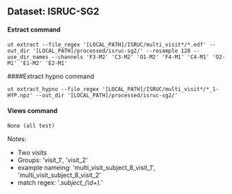 ## Dataset: ISRUC-SG2

#### Extract command
```
ut extract --file_regex '[LOCAL_PATH]/ISRUC/multi_visit*/*.edf' --out_dir '[LOCAL_PATH]/processed/isruc-sg2/' --resample 128 --use_dir_names --channels 'F3-M2' 'C3-M2' 'O1-M2' 'F4-M1' 'C4-M1' 'O2-M1' 'E1-M2' 'E2-M1'
```

####Extract hypno command
```
ut extract_hypno --file_regex '[LOCAL_PATH]/ISRUC/multi_visit*/*_1-HYP.npz' --out_dir '[LOCAL_PATH]/processed/isruc-sg2/'
```

#### Views command
```
None (all test)
```

Notes: 
- Two visits
- Groups: 'visit_1', 'visit_2'
- example nameing: 'multi_visit_subject_8_visit_1', 'multi_visit_subject_8_visit_2'
- match regex: '.*subject_(\d+).*'
